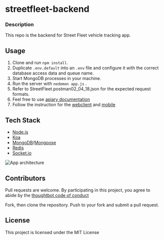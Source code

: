 # streetfleet-backend

### Description

This repo is the backend for Street Fleet vehicle tracking app.

## Usage

1. Clone and run `npm install`.
2. Duplicate `.env.default` into an `.env` file and configure it with the correct database access data and queue name.
3. Start MongoDB processes in your machine.
4. Run the server with `nodemon app.js` .
5. Refer to StreetFleet.postman02_04_18.json for the expected request formats.
6. Feel free to use [apiary documentation](https://streetfleet.docs.apiary.io)
7. Follow the instruction for the [webclient](https://github.com/nikwib/streetfleet-webclient) and [mobile](https://github.com/nikwib/streetfleet-mobile)

## Tech Stack

- [Node.js](https://nodejs.org/)
- [Koa](http://koajs.com/)
- [MongoDB](https://www.mongodb.com/)/[Mongoose](http://mongoosejs.com/)
- [Redis](https://redis.io/)
- [Socket.io](https://socket.io/)

![App architecture](https://github.com/nikwib/streetfleet-backend/blob/develop/architecture.jpg)

## Contributors

Pull requests are welcome. By participating in this project, you agree to abide by the [thoughtbot code of conduct](https://thoughtbot.com/open-source-code-of-conduct)

Fork, then clone the repository. Push to your fork and submit a pull request.



## License

This project is licensed under the MIT License
